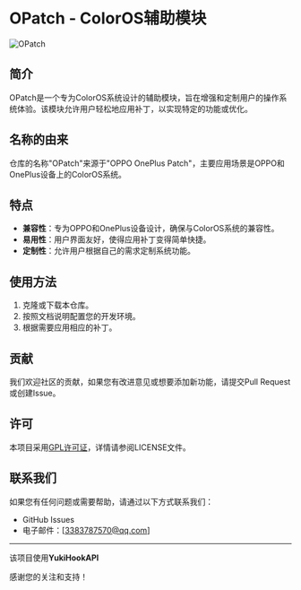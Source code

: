 # OPatch - ColorOS辅助模块

![OPatch](https://github.com/suqi8/OPatch/blob/e9cb9e2af53b728e5e2d2d00429a90f10a3384dc/app/src/main/ic_launcher1-playstore.png?raw=true)

## 简介
OPatch是一个专为ColorOS系统设计的辅助模块，旨在增强和定制用户的操作系统体验。该模块允许用户轻松地应用补丁，以实现特定的功能或优化。

## 名称的由来
仓库的名称"OPatch"来源于"OPPO OnePlus Patch"，主要应用场景是OPPO和OnePlus设备上的ColorOS系统。

## 特点
- **兼容性**：专为OPPO和OnePlus设备设计，确保与ColorOS系统的兼容性。
- **易用性**：用户界面友好，使得应用补丁变得简单快捷。
- **定制性**：允许用户根据自己的需求定制系统功能。

## 使用方法
1. 克隆或下载本仓库。
2. 按照文档说明配置您的开发环境。
3. 根据需要应用相应的补丁。

## 贡献
我们欢迎社区的贡献，如果您有改进意见或想要添加新功能，请提交Pull Request或创建Issue。

## 许可
本项目采用[GPL许可证](LICENSE)，详情请参阅LICENSE文件。

## 联系我们
如果您有任何问题或需要帮助，请通过以下方式联系我们：
- GitHub Issues
- 电子邮件：[3383787570@qq.com]

---

该项目使用**YukiHookAPI**

感谢您的关注和支持！
